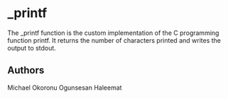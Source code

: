 # _printf
The _printf function is the custom implementation of the C programming function printf. It returns the number of characters printed and writes the output to stdout.

## Authors
Michael Okoronu
Ogunsesan Haleemat
